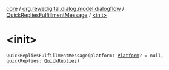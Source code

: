 [core](../../index.md) / [org.rewedigital.dialog.model.dialogflow](../index.md) / [QuickRepliesFulfillmentMessage](index.md) / [&lt;init&gt;](./-init-.md)

# &lt;init&gt;

`QuickRepliesFulfillmentMessage(platform: `[`Platform`](../-platform/index.md)`? = null, quickReplies: `[`QuickReplies`](../-quick-replies/index.md)`)`